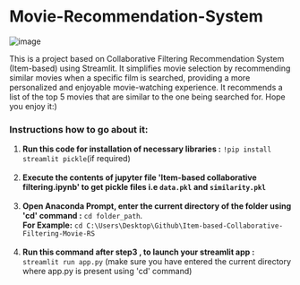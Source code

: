 # Movie-Recommendation-System

![image](https://github.com/Eakta08/Item-based-Collaborative-Filtering-Movie-RS/assets/131867852/b19bf65a-bc2c-424b-ae51-43ba1adcc967)

This is a project based on Collaborative Filtering Recommendation System (Item-based) using Streamlit. It simplifies movie selection by recommending similar movies when a specific film is searched, providing a more personalized and enjoyable movie-watching experience. It recommends a list of the top 5 movies that are similar to the one being searched for. Hope you enjoy it:)

### Instructions how to go about it:
1. **Run this code for installation of necessary libraries :** ```!pip install streamlit pickle```(if required) <br><br>
2. **Execute the contents of jupyter file 'Item-based collaborative filtering.ipynb' to get pickle files i.e `data.pkl` and `similarity.pkl`**<br><br>
3. **Open Anaconda Prompt, enter the current directory of the folder using 'cd' command :** ```cd folder_path```.
   <br>**For Example:** ```cd C:\Users\Desktop\Github\Item-based-Collaborative-Filtering-Movie-RS```<br><br> 
4. **Run this command after step3 , to launch your streamlit app :** ```streamlit run app.py``` (make sure you have entered the current directory where app.py is present using 'cd' command)




